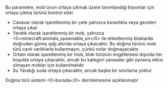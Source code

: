 Bu parametre, mob'unun ortaya çıkmak üzere tanımlandığı biyomlar için ortaya çıkma türünü kontrol eder.

* Canavar olarak işaretlenmiş bir çete yalnızca karanlıkta veya geceleri ortaya çıkar
* Yaratık olarak işaretlenmiş bir mob, yalnızca <0>minecraft:animals_spawnable_on</0> ile etiketlenmiş bloklarda doğrudan güneş ışığı altında ortaya çıkacaktır. Bu doğma türünü mob türü canlı varlıklarla kullanmayın, çünkü onlar doğmayacaktır.
* Ortam olarak işaretlenmiş bir mob, blok türünün engellemesi dışında her koşulda ortaya çıkacaktır, ancak bu kategori yarasalar gibi oynanış etkisi olmayan moblar için kullanılmalıdır
* Su Yaratığı suda ortaya çıkacaktır, ancak başka bir sınırlama yoktur

Doğma türü sistemi <0>burada</0> derinlemesine açıklanmıştır
